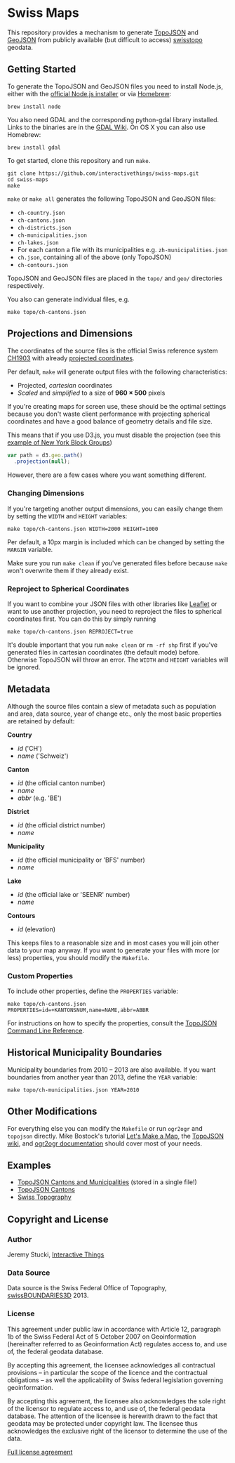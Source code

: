 # Swiss Maps

This repository provides a mechanism to generate [TopoJSON](https://github.com/mbostock/topojson) and [GeoJSON](http://www.geojson.org/) from publicly available (but difficult to access) [swisstopo](http://www.swisstopo.admin.ch/internet/swisstopo/en/home.html) geodata.

## Getting Started

To generate the TopoJSON and GeoJSON files you need to install Node.js, either with the [official Node.js installer](http://nodejs.org/) or via [Homebrew](http://mxcl.github.io/homebrew/):

    brew install node
    
You also need GDAL and the corresponding python-gdal library installed. Links to the binaries are in the [GDAL Wiki](http://trac.osgeo.org/gdal/wiki/DownloadingGdalBinaries). On OS X you can also use Homebrew:

    brew install gdal

To get started, clone this repository and run `make`.

    git clone https://github.com/interactivethings/swiss-maps.git
    cd swiss-maps
    make

`make` or `make all` generates the following TopoJSON and GeoJSON files:

* `ch-country.json`
* `ch-cantons.json`
* `ch-districts.json`
* `ch-municipalities.json`
* `ch-lakes.json`
* For each canton a file with its municipalities e.g. `zh-municipalities.json`
* `ch.json`, containing all of the above (only TopoJSON)
* `ch-contours.json`

TopoJSON and GeoJSON files are placed in the `topo/` and `geo/` directories respectively.

You also can generate individual files, e.g.

    make topo/ch-cantons.json

## Projections and Dimensions

The coordinates of the source files is the official Swiss reference system [CH1903](http://www.swisstopo.admin.ch/internet/swisstopo/en/home/topics/survey/sys/refsys/switzerland.html) with already [projected coordinates](http://www.swisstopo.admin.ch/internet/swisstopo/en/home/topics/survey/sys/refsys/projections.html).

Per default, `make` will generate output files with the following characteristics:

* Projected, *cartesian* coordinates
* *Scaled* and *simplified* to a size of **960 × 500** pixels

If you're creating maps for screen use, these should be the optimal settings because you don't waste client performance with projecting spherical coordinates and have a good balance of geometry details and file size.

This means that if you use D3.js, you must disable the projection (see this [example of New York Block Groups](http://bl.ocks.org/mbostock/5996232))

```javascript
var path = d3.geo.path()
  .projection(null);
```

However, there are a few cases where you want something different.

### Changing Dimensions

If you're targeting another output dimensions, you can easily change them by setting the `WIDTH` and `HEIGHT` variables:

    make topo/ch-cantons.json WIDTH=2000 HEIGHT=1000

Per default, a 10px margin is included which can be changed by setting the `MARGIN` variable.

Make sure you run `make clean` if you've generated files before because `make` won't overwrite them if they already exist.

### Reproject to Spherical Coordinates

If you want to combine your JSON files with other libraries like [Leaflet](http://leafletjs.com/) or want to use another projection, you need to reproject the files to spherical coordinates first. You can do this by simply running

    make topo/ch-cantons.json REPROJECT=true

It's double important that you run `make clean` or `rm -rf shp` first if you've generated files in cartesian coordinates (the default mode) before. Otherwise TopoJSON will throw an error. The `WIDTH` and `HEIGHT` variables will be ignored.

## Metadata

Although the source files contain a slew of metadata such as population and area, data source, year of change etc., only the most basic properties are retained by default:

**Country**

* *id* ('CH')
* *name* ('Schweiz')

**Canton**

* *id* (the official canton number)
* *name*
* *abbr* (e.g. 'BE')

**District**

* *id* (the official district number)
* *name*

**Municipality**

* *id* (the official municipality or 'BFS' number)
* *name*

**Lake**

* *id* (the official lake or 'SEENR' number)
* *name*

**Contours**

* *id* (elevation)

This keeps files to a reasonable size and in most cases you will join other data to your map anyway. If you want to generate your files with more (or less) properties, you should modify the `Makefile`.

### Custom Properties

To include other properties, define the `PROPERTIES` variable:

    make topo/ch-cantons.json PROPERTIES=id=+KANTONSNUM,name=NAME,abbr=ABBR

For instructions on how to specify the properties, consult the [TopoJSON Command Line Reference](https://github.com/mbostock/topojson/wiki/Command-Line-Reference#properties).

## Historical Municipality Boundaries

Municipality boundaries from 2010 – 2013 are also available. If you want boundaries from another year than 2013, define the `YEAR` variable:

    make topo/ch-municipalities.json YEAR=2010

## Other Modifications

For everything else you can modify the `Makefile` or run `ogr2ogr` and `topojson` directly. Mike Bostock's tutorial [Let's Make a Map](http://bost.ocks.org/mike/map/), the [TopoJSON wiki](https://github.com/mbostock/topojson/wiki), and [ogr2ogr documentation](http://www.gdal.org/ogr2ogr.html) should cover most of your needs.

## Examples

* [TopoJSON Cantons and Municipalities](http://bl.ocks.org/herrstucki/4327678) (stored in a single file!)
* [TopoJSON Cantons](http://bl.ocks.org/mbostock/4207744)
* [Swiss Topography](http://bl.ocks.org/herrstucki/6312708)

## Copyright and License

### Author

Jeremy Stucki, [Interactive Things](http://interactivethings.com)

### Data Source

Data source is the Swiss Federal Office of Topography, [swissBOUNDARIES3D](http://www.swisstopo.admin.ch/internet/swisstopo/en/home/products/landscape/swissBOUNDARIES3D.html) 2013.

### License

This agreement under public law in accordance with Article 12, paragraph 1b of the Swiss Federal Act of 5 October 2007 on Geoinformation (hereinafter referred to as Geoinformation Act) regulates access to, and use of, the federal geodata database.

By accepting this agreement, the licensee acknowledges all contractual provisions – in particular the scope of the licence and the contractual obligations – as well the applicability of Swiss federal legislation governing geoinformation.

By accepting this agreement, the licensee also acknowledges the sole right of the licensor to regulate access to, and use of, the federal geodata database. The attention of the licensee is herewith drawn to the fact that geodata may be protected under copyright law. The licensee thus acknowledges the exclusive right of the licensor to determine the use of the data.

[Full license agreement](http://www.toposhop.admin.ch/en/shop/terms/use/finished_products)
